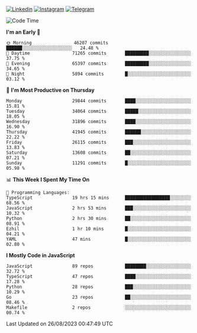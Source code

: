 [![Linkedin](https://img.shields.io/badge/-Archie-blue?style=flat-square&labelColor=gray&logo=Linkedin&logoColor=white&link=https://www.linkedin.com/in/archisdi)](https://www.linkedin.com/in/archisdi)
[![Instagram](https://img.shields.io/badge/-@archisdi-orange?style=flat-square&labelColor=gray&logo=Instagram&logoColor=white&link=https://www.instagram.com/archisdi)](https://www.instagram.com/archisdi)
[![Telegram](https://img.shields.io/badge/-aai-informational?style=flat-square&labelColor=gray&logo=telegram&logoColor=white&link=https://t.me/archisdi)](https://t.me/archisdi)

<!--START_SECTION:waka-->
![Code Time](http://img.shields.io/badge/Code%20Time-2%2C356%20hrs%2014%20mins-blue)

**I'm an Early 🐤** 

```text
🌞 Morning                46207 commits       ██████░░░░░░░░░░░░░░░░░░░   24.48 % 
🌆 Daytime                71265 commits       █████████░░░░░░░░░░░░░░░░   37.75 % 
🌃 Evening                65397 commits       █████████░░░░░░░░░░░░░░░░   34.65 % 
🌙 Night                  5894 commits        █░░░░░░░░░░░░░░░░░░░░░░░░   03.12 % 
```
📅 **I'm Most Productive on Thursday** 

```text
Monday                   29844 commits       ████░░░░░░░░░░░░░░░░░░░░░   15.81 % 
Tuesday                  34064 commits       █████░░░░░░░░░░░░░░░░░░░░   18.05 % 
Wednesday                31896 commits       ████░░░░░░░░░░░░░░░░░░░░░   16.90 % 
Thursday                 41945 commits       ██████░░░░░░░░░░░░░░░░░░░   22.22 % 
Friday                   26115 commits       ███░░░░░░░░░░░░░░░░░░░░░░   13.83 % 
Saturday                 13608 commits       ██░░░░░░░░░░░░░░░░░░░░░░░   07.21 % 
Sunday                   11291 commits       █░░░░░░░░░░░░░░░░░░░░░░░░   05.98 % 
```


📊 **This Week I Spent My Time On** 

```text
💬 Programming Languages: 
TypeScript               19 hrs 15 mins      █████████████████░░░░░░░░   68.56 % 
JavaScript               2 hrs 53 mins       ███░░░░░░░░░░░░░░░░░░░░░░   10.32 % 
Python                   2 hrs 30 mins       ██░░░░░░░░░░░░░░░░░░░░░░░   08.91 % 
Ezhil                    1 hr 10 mins        █░░░░░░░░░░░░░░░░░░░░░░░░   04.21 % 
YAML                     47 mins             █░░░░░░░░░░░░░░░░░░░░░░░░   02.80 % 
```

**I Mostly Code in JavaScript** 

```text
JavaScript               89 repos            ████████░░░░░░░░░░░░░░░░░   32.72 % 
TypeScript               47 repos            ████░░░░░░░░░░░░░░░░░░░░░   17.28 % 
Python                   28 repos            ███░░░░░░░░░░░░░░░░░░░░░░   10.29 % 
Go                       23 repos            ██░░░░░░░░░░░░░░░░░░░░░░░   08.46 % 
Makefile                 2 repos             ░░░░░░░░░░░░░░░░░░░░░░░░░   00.74 % 
```




 Last Updated on 26/08/2023 00:47:49 UTC
<!--END_SECTION:waka-->